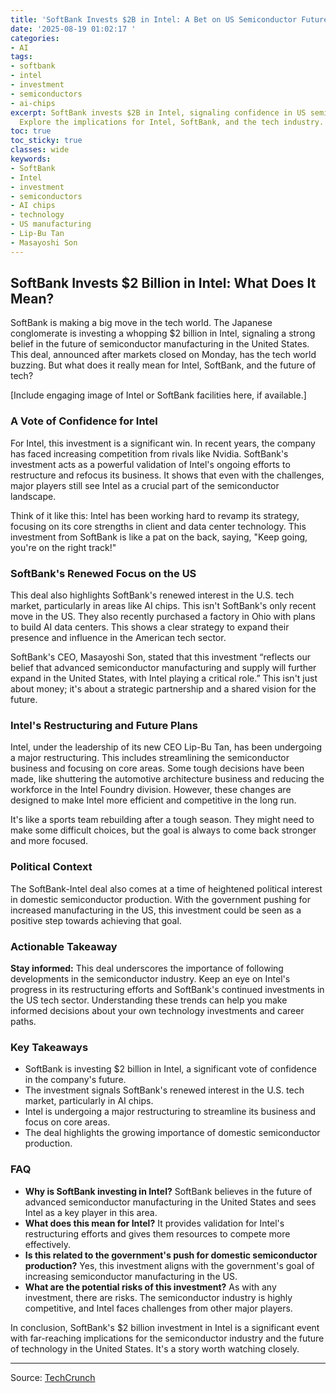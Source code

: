 ```yaml
---
title: 'SoftBank Invests $2B in Intel: A Bet on US Semiconductor Future'
date: '2025-08-19 01:02:17 '
categories:
- AI
tags:
- softbank
- intel
- investment
- semiconductors
- ai-chips
excerpt: SoftBank invests $2B in Intel, signaling confidence in US semiconductor future.
  Explore the implications for Intel, SoftBank, and the tech industry.
toc: true
toc_sticky: true
classes: wide
keywords:
- SoftBank
- Intel
- investment
- semiconductors
- AI chips
- technology
- US manufacturing
- Lip-Bu Tan
- Masayoshi Son
---
```


## SoftBank Invests $2 Billion in Intel: What Does It Mean?

SoftBank is making a big move in the tech world. The Japanese conglomerate is investing a whopping $2 billion in Intel, signaling a strong belief in the future of semiconductor manufacturing in the United States. This deal, announced after markets closed on Monday, has the tech world buzzing. But what does it really mean for Intel, SoftBank, and the future of tech?

[Include engaging image of Intel or SoftBank facilities here, if available.]

### A Vote of Confidence for Intel

For Intel, this investment is a significant win. In recent years, the company has faced increasing competition from rivals like Nvidia. SoftBank's investment acts as a powerful validation of Intel's ongoing efforts to restructure and refocus its business. It shows that even with the challenges, major players still see Intel as a crucial part of the semiconductor landscape.

Think of it like this: Intel has been working hard to revamp its strategy, focusing on its core strengths in client and data center technology. This investment from SoftBank is like a pat on the back, saying, "Keep going, you're on the right track!"

### SoftBank's Renewed Focus on the US

This deal also highlights SoftBank's renewed interest in the U.S. tech market, particularly in areas like AI chips. This isn't SoftBank's only recent move in the US. They also recently purchased a factory in Ohio with plans to build AI data centers. This shows a clear strategy to expand their presence and influence in the American tech sector.

SoftBank's CEO, Masayoshi Son, stated that this investment “reflects our belief that advanced semiconductor manufacturing and supply will further expand in the United States, with Intel playing a critical role.” This isn't just about money; it's about a strategic partnership and a shared vision for the future.

### Intel's Restructuring and Future Plans

Intel, under the leadership of its new CEO Lip-Bu Tan, has been undergoing a major restructuring. This includes streamlining the semiconductor business and focusing on core areas. Some tough decisions have been made, like shuttering the automotive architecture business and reducing the workforce in the Intel Foundry division. However, these changes are designed to make Intel more efficient and competitive in the long run.

It's like a sports team rebuilding after a tough season. They might need to make some difficult choices, but the goal is always to come back stronger and more focused.

### Political Context

The SoftBank-Intel deal also comes at a time of heightened political interest in domestic semiconductor production. With the government pushing for increased manufacturing in the US, this investment could be seen as a positive step towards achieving that goal.

### Actionable Takeaway

**Stay informed:** This deal underscores the importance of following developments in the semiconductor industry. Keep an eye on Intel's progress in its restructuring efforts and SoftBank's continued investments in the US tech sector. Understanding these trends can help you make informed decisions about your own technology investments and career paths.

### Key Takeaways

*   SoftBank is investing $2 billion in Intel, a significant vote of confidence in the company's future.
*   The investment signals SoftBank's renewed interest in the U.S. tech market, particularly in AI chips.
*   Intel is undergoing a major restructuring to streamline its business and focus on core areas.
*   The deal highlights the growing importance of domestic semiconductor production.

### FAQ

*   **Why is SoftBank investing in Intel?** SoftBank believes in the future of advanced semiconductor manufacturing in the United States and sees Intel as a key player in this area.
*   **What does this mean for Intel?** It provides validation for Intel's restructuring efforts and gives them resources to compete more effectively.
*   **Is this related to the government's push for domestic semiconductor production?** Yes, this investment aligns with the government's goal of increasing semiconductor manufacturing in the US.
*   **What are the potential risks of this investment?** As with any investment, there are risks. The semiconductor industry is highly competitive, and Intel faces challenges from other major players.

In conclusion, SoftBank's $2 billion investment in Intel is a significant event with far-reaching implications for the semiconductor industry and the future of technology in the United States. It's a story worth watching closely.

---

Source: [TechCrunch](https://techcrunch.com/2025/08/18/softbank-makes-2b-investment-in-intel/)
